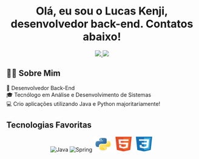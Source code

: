 <h1 align="center">Olá, eu sou o Lucas Kenji, desenvolvedor back-end. Contatos abaixo!</h1>

<p align="center">
  <a href="https://www.linkedin.com/in/lucaskenji/" target="_blank">
    <img src="https://img.shields.io/badge/-LinkedIn-6633cc?style=flat-square&logo=Linkedin&logoColor=white">
  </a>
  <a href="mailto:lucaskenjidev@gmail.com">
    <img src="https://img.shields.io/badge/-lucaskenjidev@gmail.com-6633cc?style=flat-square&logo=Gmail&logoColor=white">
  </a>
</p>

## 👩‍💻 Sobre Mim <br>
🔭 Desenvolvedor Back-End <br>
🎓 Tecnólogo em Análise e Desenvolvimento de Sistemas <br>
💻 Crio aplicações utilizando Java e Python majoritariamente! <br>

## Tecnologias Favoritas

<p align="center">
  <img alt="Java" height="40" width="50" src="https://cdn.jsdelivr.net/gh/devicons/devicon@latest/icons/java/java-original.svg">
  <img alt="Spring" height="40" width="50" src="https://cdn.jsdelivr.net/gh/devicons/devicon@latest/icons/spring/spring-original.svg">
  <img alt="Python" height="40" width="50" src="https://raw.githubusercontent.com/devicons/devicon/master/icons/python/python-original.svg">
  <img alt="HTML" height="40" width="50" src="https://raw.githubusercontent.com/devicons/devicon/master/icons/html5/html5-original.svg">
  <img alt="CSS" height="40" width="50" src="https://raw.githubusercontent.com/devicons/devicon/master/icons/css3/css3-original.svg">
</p>
